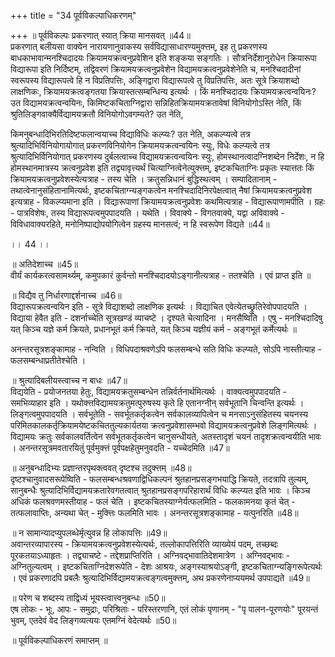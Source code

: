 +++
title = "34 पूर्वविकल्पाधिकरणम्"

+++
॥ पूर्वविकल्पः प्रकरणात् स्यात् क्रिया मानसवत् ॥44॥   
प्रकरणात् बलीयसा वाक्येन नारायणानुवाकस्य सर्वविद्यासाधारण्यमुक्त्तम्, इह तु प्रकरणस्य बाधकाभावान्मनश्चिदादयः क्रियामयक्रत्वनुप्रवेशिन इति शङ्कया सङ्गतिः । सौत्रनिर्देशानुरोधेन क्रियारूपा विद्यारूपा इति निर्दिष्टम्, तद्विवरणं क्रियामयक्रत्वनुप्रवेशेन विद्यामयक्रत्वनुप्रवेशेनेति च, मनश्चिदादीनां स्वरूपस्य विद्यारूपत्वे हि न विप्रतिपत्तिः, अङ्गिद्वारा विद्यारूपत्वे तु विप्रतिपत्तिः, अतः सूत्रे क्रियाशब्दो लाक्षणिकः, क्रियामयक्रत्वङ्गतया क्रियास्तत्सम्बन्धिन्य इत्यर्थः । किं मनश्चिदादयः क्रियामयक्रत्वन्वयिनः? उत विद्यामयक्रत्वन्वयिनः, किमिष्टकचिताग्निद्वारा सन्निहितक्रियामयक्रतावेषां विनियोगोऽस्ति नेति, किं श्रुतिलिङ्गवाक्यैर्विद्यामयक्रतौ विनियोगोऽवगम्यते? उत नेति,

किमनुबन्धादिभिरतिदिष्टफलान्वयाच्च विद्याविधिः कल्प्यः? उत नेति, अकल्प्यत्वे तत्र श्रुत्यादिभिर्विनियोगायोगात् प्रकरणविनियोगेन क्रियामयक्रत्वन्वयिनः स्युः, विधेः कल्प्यत्वे तत्र श्रुत्यादिभिर्विनियोगात् प्रकरणस्य दुर्बलत्वाच्च विद्यामयक्रत्वन्वयिनः स्युः, होमस्थानत्वादग्निशब्देन निर्देशः, न हि होमस्थानमात्रस्य क्रत्वनुप्रवेश इति तद्व्यावृत्त्यर्थं चित्याग्नित्वेनेत्युक्त्तम्, इष्टकचिताग्निः प्रकृतः स्यात्ततः किं क्रियामयक्रत्वनुप्रवेशस्येत्यत्राह - तस्य चेति । क्रतुसन्निधानं बुद्धिस्थत्वम् । सम्पादितानाम् - तथात्वेनानुसंहितानामित्यर्थः, इष्टकचिताग्न्यङ्गकत्वेन मनश्चिदादिनिरपेक्षत्वात् नैषां क्रियामयक्रत्वनुप्रवेश इत्यत्राह - विकल्प्यमाना इति । विद्यारूपाणां क्रियामयक्रत्वनुप्रवेशः कथमित्यत्राह - विद्यारूपाणामपीति । ग्रहः - पात्रविशेषः, तस्य विद्यारूपत्वमुपपादयति । यथेति । विवाक्ये - विगतवाक्ये, यद्वा अविवाक्ये - विविधावाक्यरहिते, मनोनिष्पाद्योपयोगित्वेन ग्रहस्य मानसत्वं; न हि स्वरूपेण विद्यते ॥44॥

।। 44 ।।

॥ अतिदेशाच्च ॥45॥   
वीर्यं कार्यकरत्वसामर्थ्यम्, कमुपकारं कुर्वन्तो मनश्चिदादयोऽङ्गानीत्यत्राह - ततश्चेति । एवं प्राप्त इति ॥

॥ विद्यैव तु निर्धारणाद्दर्शनाच्च ॥46॥   
विद्यारूपक्रत्वन्वयिन इति - सूत्रे विद्याशब्दो लाक्षणिक इत्यर्थः । विद्याचित एवेत्येतच्छ्रुतिरेवोपपादयति । विद्याया हेवैत इति - दशर्नाच्चेति सूत्रखण्डं व्याचष्टे । दृश्यते चेत्यादिना । मनसैष्विति । एषु - मनश्चिदादिषु यत् किञ्च यज्ञे कर्म क्रियते, प्रधानभूतं कर्म क्रियते, यत् किञ्च यज्ञीयं कर्म - अङ्गभूतं कर्मेत्यर्थः ॥

अनन्तरसूत्रशङ्कामाह - नन्विति । विधिपदाश्रवणेऽपि फलसम्बन्धे सति विधिः कल्प्यते, सोऽपि नास्तीत्याह - फलसम्बन्धाप्रतीतेश्चेति ।

॥ श्रुत्यादिबलीयस्त्वाच्च न बाधः ॥47॥   
विद्ययेति - प्रयोजनतया हेतुः, विद्यामयक्रतुसम्बन्धेन तन्निर्वर्तनार्थमित्यर्थः । वाक्यत्वमुपपादयति - समभिव्याहार इति । यथोक्त्तविद्यामयक्रतुमत्पुरुषस्य कृते हि एतानग्नीन् सर्वभूतानि चिन्वन्ति इत्यर्थः । लिङ्गत्वमुपपादयति । सर्वभूतेति - सवर्भूतकर्तृकत्वेन सर्वकालव्यापित्वेन च मनसाऽनुसंहितस्य चयनस्य परिमितकालकर्तृक्रियामयेष्टकचिततुल्यकार्यतया क्रत्वनुप्रवेशासम्भवो विद्यामयक्रत्वनुप्रवेशे लिङ्गमित्यर्थः । विद्यामयः क्रतुः सर्वकालवर्तित्वेन सर्वभूतकर्तृकत्वेन चानुसन्धीयते, अतस्तादृशं चयनं तादृशक्रत्वन्वयीति भावः । अनन्तरसूत्रमवतारयितुं पूर्वमुक्त्तं पूर्वपक्षहेतुमनुवदति - यच्चेदमिति ॥47॥

॥ अनुबन्धादिभ्यः प्रज्ञान्तरपृथक्त्ववत् दृष्टश्च तदुक्त्तम् ॥48॥   
दृष्टश्चानुवादसरूपेष्विति - फलसम्बन्धश्रवणाद्विधिकल्पनं श्रुतहानप्रसङ्गभयाद्धि क्रियते, तदत्रापि तुल्यम्, सानुबन्धैः श्रुत्यादिभिर्विद्यामयक्रतारेवगतत्वात् श्रुतहानप्रसङ्गपरिहारार्थं विधिः कल्प्यत इति भावः । किञ्च अधिकं फलश्रवणमस्तीयाह - फलं चेति । इष्टकचितस्याग्नेर्यत्फलमिति - फलकामनया कृतं चेत् - तत्फलावाप्तिः, अन्यथा चेत् - मुक्त्तिः फलमिति भावः । अनन्तरसूत्रशङ्कामाह - यत्पुनरिति ॥48॥

॥ न सामान्यादप्युपलब्धेर्मृत्युवन्न हि लोकापत्तिः ॥49॥   
अवान्तरव्यापारस्य - क्रियामयक्रत्वनुप्रवेशस्येत्यर्थः, तल्लोकापत्तिरिति व्याख्येयं पदम्, तच्छब्दः पूरकतयाऽध्याहृतः । तद्व्याचष्टे - तद्देशप्राप्तिरिति । अग्निवद्भावातिदेशमात्रेण । अग्निवद्भावः - अग्नितुल्यत्वम् । इष्टकचिताग्निदेशरूपेति - देशः आश्रयः, अङ्गस्याश्रयोऽङ्गी, इष्टकचिताग्न्यङ्गिरूपेत्यर्थः । एवं प्रकरणादपि प्रबलैः श्रुत्यादिभिर्विद्यामयक्रत्वङ्गत्वमुक्त्तम्, अथ प्रकरणेनाप्ययमर्थ उपपाद्यते ॥49॥

॥ परेण च शब्दस्य ताद्विध्यं भूयस्त्वात्त्वनुबन्धः ॥50॥   
एष लोकः - भूः, आपः - समुद्राः, परिश्रिताः - परिस्तरणानि, एतं लोकं पृणानम् - "पृ पालन-पूरणयोः" पूरयन्तं भुवम्, एतदेवं वेद लिङ्गव्यत्ययः एतमग्निं वेदेत्यर्थः ॥50॥

॥ पूर्वविकल्पाधिकरणं समाप्तम् ॥

